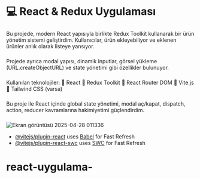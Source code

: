 # 💻 React & Redux Uygulaması


### 
Bu projede, modern React yapısıyla birlikte Redux Toolkit kullanarak bir ürün yönetim sistemi geliştirdim. Kullanıcılar, ürün ekleyebiliyor ve eklenen ürünler anlık olarak listeye yansıyor.
###
Projede ayrıca modal yapısı, dinamik inputlar, görsel yükleme (URL.createObjectURL) ve state yönetimi gibi özellikler bulunuyor.

###
Kullanılan teknolojiler:
🔹 React
🔹 Redux Toolkit
🔹 React Router DOM
🔹 Vite.js
🔹 Tailwind CSS (varsa)

###
Bu proje ile React içinde global state yönetimi, modal aç/kapat, dispatch, action, reducer kavramlarına hakimiyetimi güçlendirdim.
###
![Ekran görüntüsü 2025-04-28 011336](https://github.com/user-attachments/assets/d5a19d59-e91e-424e-81ea-3f29bcc8dcd2)



- [@vitejs/plugin-react](https://github.com/vitejs/vite-plugin-react/blob/main/packages/plugin-react/README.md) uses [Babel](https://babeljs.io/) for Fast Refresh
- [@vitejs/plugin-react-swc](https://github.com/vitejs/vite-plugin-react-swc) uses [SWC](https://swc.rs/) for Fast Refresh
# react-uygulama-
